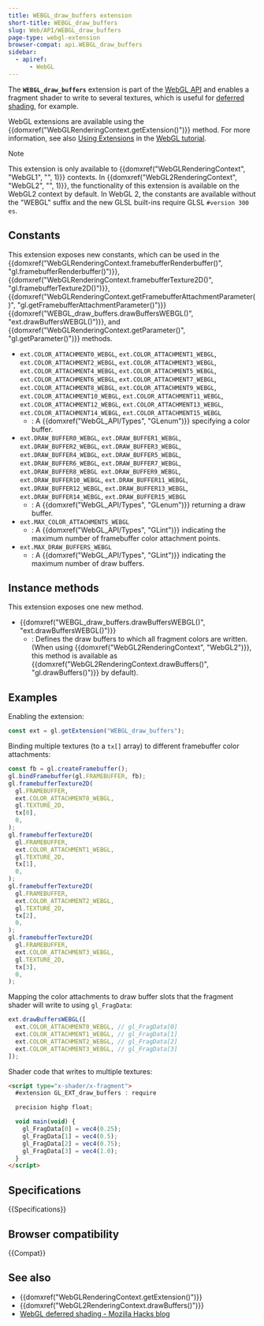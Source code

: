 ```yaml
---
title: WEBGL_draw_buffers extension
short-title: WEBGL_draw_buffers
slug: Web/API/WEBGL_draw_buffers
page-type: webgl-extension
browser-compat: api.WEBGL_draw_buffers
sidebar:
  - apiref:
      - WebGL
---
```


The **`WEBGL_draw_buffers`** extension is part of the [WebGL API](/en-US/docs/Web/API/WebGL_API) and enables a fragment shader to write to several textures, which is useful for [deferred shading](https://hacks.mozilla.org/2014/01/webgl-deferred-shading/), for example.

WebGL extensions are available using the {{domxref("WebGLRenderingContext.getExtension()")}} method. For more information, see also [Using Extensions](/en-US/docs/Web/API/WebGL_API/Using_Extensions) in the [WebGL tutorial](/en-US/docs/Web/API/WebGL_API/Tutorial).

> [!NOTE]
> This extension is only available to {{domxref("WebGLRenderingContext", "WebGL1", "", 1)}} contexts. In {{domxref("WebGL2RenderingContext", "WebGL2", "", 1)}}, the functionality of this extension is available on the WebGL2 context by default. In WebGL 2, the constants are available without the "WEBGL" suffix and the new GLSL built-ins require GLSL `#version 300 es`.

## Constants

This extension exposes new constants, which can be used in the {{domxref("WebGLRenderingContext.framebufferRenderbuffer()", "gl.framebufferRenderbuffer()")}}, {{domxref("WebGLRenderingContext.framebufferTexture2D()", "gl.framebufferTexture2D()")}}, {{domxref("WebGLRenderingContext.getFramebufferAttachmentParameter()", "gl.getFramebufferAttachmentParameter()")}} {{domxref("WEBGL_draw_buffers.drawBuffersWEBGL()", "ext.drawBuffersWEBGL()")}}, and {{domxref("WebGLRenderingContext.getParameter()", "gl.getParameter()")}} methods.

- `ext.COLOR_ATTACHMENT0_WEBGL`, `ext.COLOR_ATTACHMENT1_WEBGL`, `ext.COLOR_ATTACHMENT2_WEBGL`, `ext.COLOR_ATTACHMENT3_WEBGL`, `ext.COLOR_ATTACHMENT4_WEBGL`, `ext.COLOR_ATTACHMENT5_WEBGL`, `ext.COLOR_ATTACHMENT6_WEBGL`, `ext.COLOR_ATTACHMENT7_WEBGL`, `ext.COLOR_ATTACHMENT8_WEBGL`, `ext.COLOR_ATTACHMENT9_WEBGL`, `ext.COLOR_ATTACHMENT10_WEBGL`, `ext.COLOR_ATTACHMENT11_WEBGL`, `ext.COLOR_ATTACHMENT12_WEBGL`, `ext.COLOR_ATTACHMENT13_WEBGL`, `ext.COLOR_ATTACHMENT14_WEBGL`, `ext.COLOR_ATTACHMENT15_WEBGL`
  - : A {{domxref("WebGL_API/Types", "GLenum")}} specifying a color buffer.
- `ext.DRAW_BUFFER0_WEBGL`, `ext.DRAW_BUFFER1_WEBGL`, `ext.DRAW_BUFFER2_WEBGL`, `ext.DRAW_BUFFER3_WEBGL`, `ext.DRAW_BUFFER4_WEBGL`, `ext.DRAW_BUFFER5_WEBGL`, `ext.DRAW_BUFFER6_WEBGL`, `ext.DRAW_BUFFER7_WEBGL`, `ext.DRAW_BUFFER8_WEBGL ext.DRAW_BUFFER9_WEBGL`, `ext.DRAW_BUFFER10_WEBGL`, `ext.DRAW_BUFFER11_WEBGL`, `ext.DRAW_BUFFER12_WEBGL`, `ext.DRAW_BUFFER13_WEBGL`, `ext.DRAW_BUFFER14_WEBGL`, `ext.DRAW_BUFFER15_WEBGL`
  - : A {{domxref("WebGL_API/Types", "GLenum")}} returning a draw buffer.
- `ext.MAX_COLOR_ATTACHMENTS_WEBGL`
  - : A {{domxref("WebGL_API/Types", "GLint")}} indicating the maximum number of framebuffer color attachment points.
- `ext.MAX_DRAW_BUFFERS_WEBGL`
  - : A {{domxref("WebGL_API/Types", "GLint")}} indicating the maximum number of draw buffers.

## Instance methods

This extension exposes one new method.

- {{domxref("WEBGL_draw_buffers.drawBuffersWEBGL()", "ext.drawBuffersWEBGL()")}}
  - : Defines the draw buffers to which all fragment colors are written. (When using {{domxref("WebGL2RenderingContext", "WebGL2")}}, this method is available as {{domxref("WebGL2RenderingContext.drawBuffers()", "gl.drawBuffers()")}} by default).

## Examples

Enabling the extension:

```js
const ext = gl.getExtension("WEBGL_draw_buffers");
```

Binding multiple textures (to a `tx[]` array) to different framebuffer color attachments:

```js
const fb = gl.createFramebuffer();
gl.bindFramebuffer(gl.FRAMEBUFFER, fb);
gl.framebufferTexture2D(
  gl.FRAMEBUFFER,
  ext.COLOR_ATTACHMENT0_WEBGL,
  gl.TEXTURE_2D,
  tx[0],
  0,
);
gl.framebufferTexture2D(
  gl.FRAMEBUFFER,
  ext.COLOR_ATTACHMENT1_WEBGL,
  gl.TEXTURE_2D,
  tx[1],
  0,
);
gl.framebufferTexture2D(
  gl.FRAMEBUFFER,
  ext.COLOR_ATTACHMENT2_WEBGL,
  gl.TEXTURE_2D,
  tx[2],
  0,
);
gl.framebufferTexture2D(
  gl.FRAMEBUFFER,
  ext.COLOR_ATTACHMENT3_WEBGL,
  gl.TEXTURE_2D,
  tx[3],
  0,
);
```

Mapping the color attachments to draw buffer slots that the fragment shader will write to using `gl_FragData`:

```js
ext.drawBuffersWEBGL([
  ext.COLOR_ATTACHMENT0_WEBGL, // gl_FragData[0]
  ext.COLOR_ATTACHMENT1_WEBGL, // gl_FragData[1]
  ext.COLOR_ATTACHMENT2_WEBGL, // gl_FragData[2]
  ext.COLOR_ATTACHMENT3_WEBGL, // gl_FragData[3]
]);
```

Shader code that writes to multiple textures:

```html
<script type="x-shader/x-fragment">
  #extension GL_EXT_draw_buffers : require

  precision highp float;

  void main(void) {
    gl_FragData[0] = vec4(0.25);
    gl_FragData[1] = vec4(0.5);
    gl_FragData[2] = vec4(0.75);
    gl_FragData[3] = vec4(1.0);
  }
</script>
```

## Specifications

{{Specifications}}

## Browser compatibility

{{Compat}}

## See also

- {{domxref("WebGLRenderingContext.getExtension()")}}
- {{domxref("WebGL2RenderingContext.drawBuffers()")}}
- [WebGL deferred shading - Mozilla Hacks blog](https://hacks.mozilla.org/2014/01/webgl-deferred-shading/)
